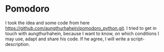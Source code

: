 # Pomodoro
I took the idea and some code from here https://github.com/aungthurhahein/pomodoro_python.git. 
I tried to get in touch with aungthurhahein, because I want to know, on which conditions I may use, adapt and share his code. 
If he agree, I will write a script-description. 
